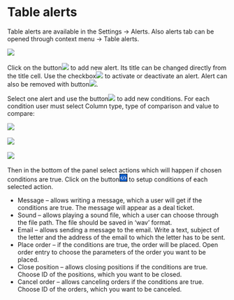 # Table alerts

Table alerts are available in the Settings -&gt; Alerts. Also alerts tab can be opened through context menu -&gt; Table alerts.

![](../../../.gitbook/assets/posit-alerts.png)


Click on the button![](../../../.gitbook/assets/1+-copy.png)
to add new alert. Its title can be changed directly from the title cell. Use the checkbox![](../../../.gitbook/assets/box.png)
to activate or deactivate an alert. Alert can also be removed with button![](../../../.gitbook/assets/undefined.png).


Select one alert and use the button![](../../../.gitbook/assets/1+.png)
to add new conditions. For each condition user must select Column type, type of comparison and value to compare:

![](../../../.gitbook/assets/f3.png)

![](../../../.gitbook/assets/f.png)

![](../../../.gitbook/assets/f1.png)


Then in the bottom of the panel select actions which will happen if chosen conditions are true. Click on the button![](../../../.gitbook/assets/screenshot_1%20%283%29.png)
to setup conditions of each selected action.

* Message – allows writing a message, which a user will get if the conditions are true. The message will appear as a deal ticket.
* Sound – allows playing a sound file, which a user can choose through the file path. The file should be saved in ‘wav’ format.
* Email – allows sending a message to the email. Write a text, subject of the letter and the address of the email to which the letter has to be sent.  
* Place order – if the conditions are true, the order will be placed. Open order entry to choose the parameters of the order you want to be placed.
* Close position – allows closing positions if the conditions are true. Choose ID of the positions, which you want to be closed.
* Cancel order – allows canceling orders if the conditions are true. Choose ID of the orders, which you want to be canceled.





